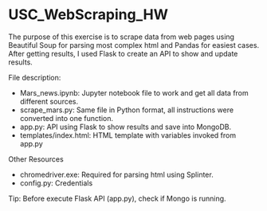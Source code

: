 # USC_WebScraping_HW
The purpose of this exercise is to scrape data from web pages using Beautiful Soup for parsing most complex html and Pandas for easiest cases. After getting results, I used Flask to create an API to show and update results. 

File description:

- Mars_news.ipynb: Jupyter notebook file to work and get all data from different sources.
- scrape_mars.py: Same file in Python format, all instructions were converted into one function.
- app.py: API using Flask to show results and save into MongoDB.
- templates/index.html: HTML template with variables invoked from app.py

Other Resources
- chromedriver.exe: Required for parsing html using Splinter.
- config.py: Credentials

Tip: Before execute Flask API (app.py), check if Mongo is running.
